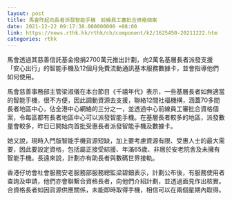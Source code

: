 ```yaml
---
layout: post
title: 馬會昨起向長者派發智能手機　前線員工審批合資格個案
date: 2021-12-22 09:17:38.000000000 +08:00
link: https://news.rthk.hk/rthk/ch/component/k2/1625450-20211222.htm
categories: rthk
---
```


馬會透過其慈善信託基金撥捐2700萬元推出計劃，向2萬名基層長者派發支援「安心出行」的智能手機及12個月免費流動通訊基本服務數據卡，並會指導他們如何使用。

馬會慈善事務部主管梁淑儀在本台節目《千禧年代》表示，一些基層長者如無適當的智能手機，很不方便，因此調動資源去支援，聯絡12間社福機構，涵蓋70多間長者地區中心，佔全港中心網絡的三分之一，並透過中心前線員工審批合資格個案，令每區都有長者地區中心可以派發智能手機。在基層長者較多的地區，派發數量會較多，昨日已開始向首批受惠長者派發智能手機及數據卡。

她又說，現時入門版智能手機貨源短缺，加上要考慮資源有限、受惠人士的最大需要，因此要設定資格，包括屬正接受綜援、年滿65歲、非居於安老院舍及未擁有智能手機。長遠來說，計劃亦有助長者與數碼世界接軌。 

香港仔坊會社會服務安老服務部服務總監梁碧鈿表示，計劃公布後，有服務使用者查詢及申請，他們亦會聯繫合資格長者，向他們介紹計劃，並透過面見作出核實。合資格長者如因貨源供應關係，未能即時取得手機，相信可以在兩個星期內取得。
